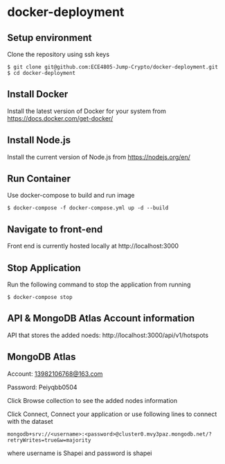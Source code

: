 # docker-deployment
## Setup environment
Clone the repository using ssh keys

```
$ git clone git@github.com:ECE4805-Jump-Crypto/docker-deployment.git
$ cd docker-deployment
```

## Install Docker
Install the latest version of Docker for your system from https://docs.docker.com/get-docker/

## Install Node.js
Install the current version of Node.js from https://nodejs.org/en/

## Run Container
Use docker-compose to build and run image
```
$ docker-compose -f docker-compose.yml up -d --build
```

## Navigate to front-end
Front end is currently hosted locally at http://localhost:3000

## Stop Application
Run the following command to stop the application from running
```
$ docker-compose stop
```

## API & MongoDB Atlas Account information
API that stores the added noeds: http://localhost:3000/api/v1/hotspots

## MongoDB Atlas 
Account: 13982106768@163.com

Password: Peiyqbb0504

Click Browse collection to see the added nodes information 

Click Connect, Connect your application or use following lines to connect with the dataset
```
mongodb+srv://<username>:<password>@cluster0.mvy3paz.mongodb.net/?retryWrites=true&w=majority
```
where username is Shapei and password is shapei
